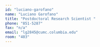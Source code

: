 ```yaml
---
id: "luciano-garofano"
name: "Luciano Garofano"
title: "Postdoctoral Research Scientist "
phone: "851-5287"
fax: "n/a"
email: "lg2845@cumc.columbia.edu"
room: "403"
---
```


